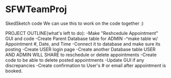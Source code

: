 # SFWTeamProj
SkedSketch code
We can use this to work on the code together :)

PROJECT OUTLINE(what's left to do):
  -Make "Reshcedule Appointment" GUI and code
  -Create Parent Database table for ADMIN
  -^make table w/ Appointment #, Date, and Time
  -Connect it to database and make sure its posting
  -Create USER login page
  -Create another Database table USER AND ADMIN WILL SHARE to reschedule or delete appointments
  -Create code to be able to delete posted appointments
  -Update GUI if any discrepancies
  -Create confirmation to User's # or email after appointment is booked.
